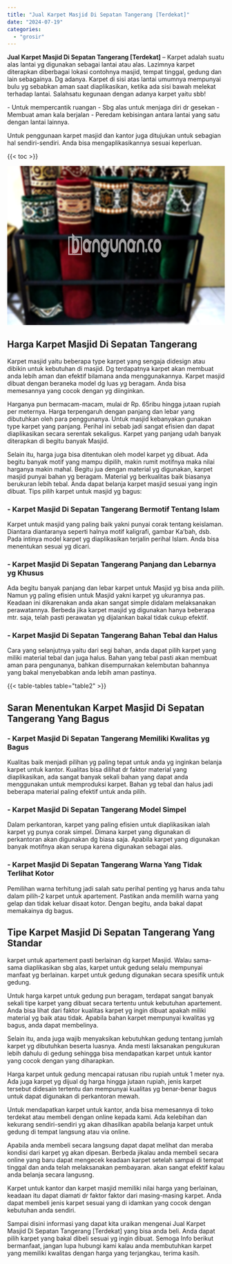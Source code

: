 ```yaml
---
title: "Jual Karpet Masjid Di Sepatan Tangerang [Terdekat]"
date: "2024-07-19"
categories: 
  - "grosir"
---
```


**Jual Karpet Masjid Di Sepatan Tangerang \[Terdekat\]** – Karpet adalah suatu alas lantai yg digunakan sebagai lantai atau alas. Lazimnya karpet diterapkan diberbagai lokasi contohnya masjid, tempat tinggal, gedung dan lain sebagainya. Dg adanya. Karpet di sisi atas lantai umumnya mempunyai bulu yg sebabkan aman saat diaplikasikan, ketika ada sisi bawah melekat terhadap lantai. Salahsatu kegunaan dengan adanya karpet yaitu sbb!

\- Untuk mempercantik ruangan - Sbg alas untuk menjaga diri dr gesekan - Membuat aman kala berjalan - Peredam kebisingan antara lantai yang satu dengan lantai lainnya.

Untuk penggunaan karpet masjid dan kantor juga ditujukan untuk sebagian hal sendiri-sendiri. Anda bisa mengaplikasikannya sesuai keperluan.

{{< toc >}}

![Jual Karpet Masjid Di Sepatan Tangerang [Terdekat]](/images/grosir-karpet-murah-38.png)

## Harga Karpet Masjid Di Sepatan Tangerang

Karpet masjid yaitu beberapa type karpet yang sengaja didesign atau dibikin untuk kebutuhan di masjid. Dg terdapatnya karpet akan membuat anda lebih aman dan efektif bilamana anda menggunakannya. Karpet masjid dibuat dengan beraneka model dg luas yg beragam. Anda bisa memesannya yang cocok dengan yg diinginkan.

Harganya pun bermacam-macam, mulai dr Rp. 65ribu hingga jutaan rupiah per meternya. Harga terpengaruh dengan panjang dan lebar yang dibutuhkan oleh para penggunanya. Untuk masjid kebanyakan gunakan type karpet yang panjang. Perihal ini sebab jadi sangat efisien dan dapat diaplikasikan secara serentak sekaligus. Karpet yang panjang udah banyak diterapkan di begitu banyak Masjid.

Selain itu, harga juga bisa ditentukan oleh model karpet yg dibuat. Ada begitu banyak motif yang mampu dipilih, makin rumit motifnya maka nilai harganya makin mahal. Begitu jua dengan material yg digunakan, karpet masjid punyai bahan yg beragam. Material yg berkualitas baik biasanya berukuran lebih tebal. Anda dapat belanja karpet masjid sesuai yang ingin dibuat. Tips pilih karpet untuk masjid yg bagus:

### \- Karpet Masjid Di Sepatan Tangerang Bermotif Tentang Islam

Karpet untuk masjid yang paling baik yakni punyai corak tentang keislaman. Diantara diantaranya seperti halnya motif kaligrafi, gambar Ka’bah, dsb. Pada intinya model karpet yg diaplikasikan terjalin perihal Islam. Anda bisa menentukan sesuai yg dicari.

### \- Karpet Masjid Di Sepatan Tangerang Panjang dan Lebarnya yg Khusus

Ada begitu banyak panjang dan lebar karpet untuk Masjid yg bisa anda pilih. Namun yg paling efisien untuk Masjid yakni karpet yg ukurannya pas. Keadaan ini dikarenakan anda akan sangat simple didalam melaksanakan perawatannya. Berbeda jika karpet masjid yg digunakan hanya beberapa mtr. saja, telah pasti perawatan yg dijalankan bakal tidak cukup efektif.

### \- Karpet Masjid Di Sepatan Tangerang Bahan Tebal dan Halus

Cara yang selanjutnya yaitu dari segi bahan, anda dapat pilih karpet yang miliki material tebal dan juga halus. Bahan yang tebal pasti akan membuat aman para pengunanya, bahkan disempurnakan kelembutan bahannya yang bakal menyebabkan anda lebih aman pastinya.

{{< table-tables table="table2" >}}

## Saran Menentukan Karpet Masjid Di Sepatan Tangerang Yang Bagus

### \- Karpet Masjid Di Sepatan Tangerang Memiliki Kwalitas yg Bagus

Kualitas baik menjadi pilihan yg paling tepat untuk anda yg inginkan belanja karpet untuk kantor. Kualitas bisa dilihat dr faktor material yang diaplikasikan, ada sangat banyak sekali bahan yang dapat anda menggunakan untuk memproduksi karpet. Bahan yg tebal dan halus jadi beberapa material paling efektif untuk anda pilih.

### \- Karpet Masjid Di Sepatan Tangerang Model Simpel

Dalam perkantoran, karpet yang paling efisien untuk diaplikasikan ialah karpet yg punya corak simpel. Dimana karpet yang digunakan di perkantoran akan digunakan dg biasa saja. Apabila karpet yang digunakan banyak motifnya akan serupa karena digunakan sebagai alas.

### \- Karpet Masjid Di Sepatan Tangerang Warna Yang Tidak Terlihat Kotor

Pemilihan warna terhitung jadi salah satu perihal penting yg harus anda tahu dalam pilih-2 karpet untuk apartement. Pastikan anda memilih warna yang gelap dan tidak keluar disaat kotor. Dengan begitu, anda bakal dapat memakainya dg bagus.

## Tipe Karpet Masjid Di Sepatan Tangerang Yang Standar

karpet untuk apartement pasti berlainan dg karpet Masjid. Walau sama-sama diaplikasikan sbg alas, karpet untuk gedung selalu mempunyai manfaat yg berlainan. karpet untuk gedung digunakan secara spesifik untuk gedung.

Untuk harga karpet untuk gedung pun beragam, terdapat sangat banyak sekali tipe karpet yang dibuat secara tertentu untuk kebutuhan apartement. Anda bisa lihat dari faktor kualitas karpet yg ingin dibuat apakah miliki material yg baik atau tidak. Apabila bahan karpet mempunyai kwalitas yg bagus, anda dapat membelinya.

Selain itu, anda juga wajib menyaksikan kebutuhkan gedung tentang jumlah karpet yg dibutuhkan beserta luasnya. Anda mesti laksanakan pengukuran lebih dahulu di gedung sehingga bisa mendapatkan karpet untuk kantor yang cocok dengan yang diharapkan.

Harga karpet untuk gedung mencapai ratusan ribu rupiah untuk 1 meter nya. Ada juga karpet yg dijual dg harga hingga jutaan rupiah, jenis karpet tersebut didesain tertentu dan mempunyai kualitas yg benar-benar bagus untuk dapat digunakan di perkantoran mewah.

Untuk mendapatkan karpet untuk kantor, anda bisa memesannya di toko terdekat atau membeli dengan online kepada kami. Ada kelebihan dan kekurang sendiri-sendiri yg akan dihasilkan apabila belanja karpet untuk gedung di tempat langsung atau via online.

Apabila anda membeli secara langsung dapat dapat melihat dan meraba kondisi dari karpet yg akan dipesan. Berbeda jikalau anda membeli secara online yang baru dapat mengecek keadaan karpet setelah sampai di tempat tinggal dan anda telah melaksanakan pembayaran. akan sangat efektif kalau anda belanja secara langusng.

Karpet untuk kantor dan karpet masjid memiliki nilai harga yang berlainan, keadaan itu dapat diamati dr faktor faktor dari masing-masing karpet. Anda dapat membeli jenis karpet sesuai yang di idamkan yang cocok dengan kebutuhan anda sendiri.

Sampai disini informasi yang dapat kita uraikan mengenai Jual Karpet Masjid Di Sepatan Tangerang \[Terdekat\] yang bisa anda beli. Anda dapat pilih karpet yang bakal dibeli sesuai yg ingin dibuat. Semoga Info berikut bermanfaat, jangan lupa hubungi kami kalau anda membutuhkan karpet yang memiliki kwalitas dengan harga yang terjangkau, terima kasih.
